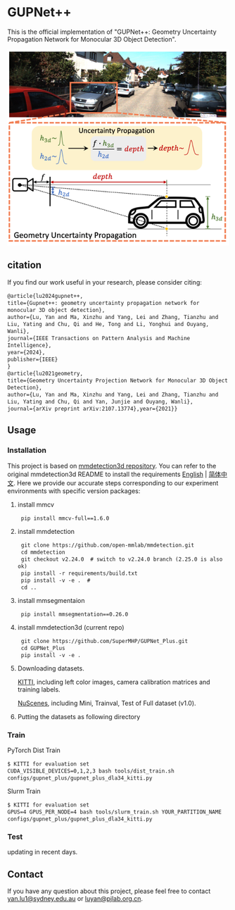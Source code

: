 # GUPNet++

This is the official implementation of "GUPNet++: Geometry Uncertainty Propagation Network for Monocular 3D Object Detection".

<img src="resources/gupnet++.png" alt="vis2" style="zoom:100%;" />

## citation

If you find our work useful in your research, please consider citing:

    @article{lu2024gupnet++,
    title={Gupnet++: geometry uncertainty propagation network for monocular 3D object detection},
    author={Lu, Yan and Ma, Xinzhu and Yang, Lei and Zhang, Tianzhu and Liu, Yating and Chu, Qi and He, Tong and Li, Yonghui and Ouyang,  Wanli},
    journal={IEEE Transactions on Pattern Analysis and Machine Intelligence},
    year={2024},
    publisher={IEEE}
    }
    @article{lu2021geometry,
    title={Geometry Uncertainty Projection Network for Monocular 3D Object Detection},
    author={Lu, Yan and Ma, Xinzhu and Yang, Lei and Zhang, Tianzhu and Liu, Yating and Chu, Qi and Yan, Junjie and Ouyang, Wanli},
    journal={arXiv preprint arXiv:2107.13774},year={2021}}

## Usage 

### Installation

This project is based on [mmdetection3d repository](https://github.com/open-mmlab/mmdetection3d). You can refer to the original mmdetection3d README to install the requirements [English](MMDET_README.md) | [简体中文](MMDET_README_zh-CN.md). Here we provide our accurate steps corresponding to our experiment environments with specific version packages:

1. install mmcv

        pip install mmcv-full==1.6.0

2. install mmdetection

        git clone https://github.com/open-mmlab/mmdetection.git
        cd mmdetection
        git checkout v2.24.0  # switch to v2.24.0 branch (2.25.0 is also ok)
        pip install -r requirements/build.txt
        pip install -v -e .  #
        cd ..

3. install mmsegmentaion

        pip install mmsegmentation==0.26.0

4. install mmdetection3d (current repo)

        git clone https://github.com/SuperMHP/GUPNet_Plus.git
        cd GUPNet_Plus
        pip install -v -e .

5. Downloading datasets. 

    [KITTI](http://www.cvlibs.net/datasets/kitti/eval_object.php?obj_benchmark=3d), including left color images, camera calibration matrices and training labels. 

    [NuScenes](https://www.nuscenes.org/nuscenes#download), including Mini, Trainval, Test of Full dataset (v1.0).

6. Putting the datasets as following directory


### Train

PyTorch Dist Train

    $ KITTI for evaluation set
    CUDA_VISIBLE_DEVICES=0,1,2,3 bash tools/dist_train.sh configs/gupnet_plus/gupnet_plus_dla34_kitti.py

Slurm Train

    $ KITTI for evaluation set
    GPUS=4 GPUS_PER_NODE=4 bash tools/slurm_train.sh YOUR_PARTITION_NAME configs/gupnet_plus/gupnet_plus_dla34_kitti.py
### Test

updating in recent days.

## Contact

If you have any question about this project, please feel free to contact yan.lu1@sydney.edu.au or luyan@pjlab.org.cn.
